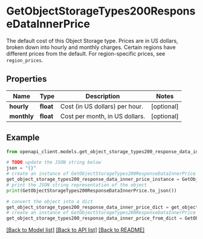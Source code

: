 # GetObjectStorageTypes200ResponseDataInnerPrice

The default cost of this Object Storage type. Prices are in US dollars, broken down into hourly and monthly charges.  Certain regions have different prices from the default. For region-specific prices, see `region_prices`.

## Properties

Name | Type | Description | Notes
------------ | ------------- | ------------- | -------------
**hourly** | **float** | Cost (in US dollars) per hour. | [optional] 
**monthly** | **float** | Cost per month, in US dollars. | [optional] 

## Example

```python
from openapi_client.models.get_object_storage_types200_response_data_inner_price import GetObjectStorageTypes200ResponseDataInnerPrice

# TODO update the JSON string below
json = "{}"
# create an instance of GetObjectStorageTypes200ResponseDataInnerPrice from a JSON string
get_object_storage_types200_response_data_inner_price_instance = GetObjectStorageTypes200ResponseDataInnerPrice.from_json(json)
# print the JSON string representation of the object
print(GetObjectStorageTypes200ResponseDataInnerPrice.to_json())

# convert the object into a dict
get_object_storage_types200_response_data_inner_price_dict = get_object_storage_types200_response_data_inner_price_instance.to_dict()
# create an instance of GetObjectStorageTypes200ResponseDataInnerPrice from a dict
get_object_storage_types200_response_data_inner_price_from_dict = GetObjectStorageTypes200ResponseDataInnerPrice.from_dict(get_object_storage_types200_response_data_inner_price_dict)
```
[[Back to Model list]](../README.md#documentation-for-models) [[Back to API list]](../README.md#documentation-for-api-endpoints) [[Back to README]](../README.md)


